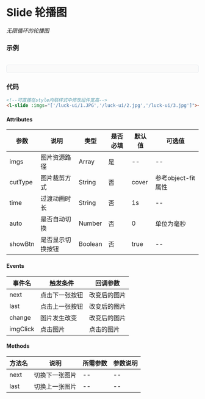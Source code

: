# Slide 轮播图

*无限循环的轮播图*

### 示例

<br>
<div style="border:1px solid #e4e7ed;border-radius:5px;padding:10px;background-color:#FAFAFA;">
    <l-slide :imgs="['/luck-ui/2.jpg','/luck-ui/1.JPG','/luck-ui/3.jpg']"></l-slide>
</div>

### 代码
```html
<!--可直接在style内联样式中修改组件宽高-->
<l-slide :imgs="['/luck-ui/1.JPG','/luck-ui/2.jpg','/luck-ui/3.jpg']"></l-slide>
```

#### Attributes
| 参数 | 说明 | 类型 | 是否必填 | 默认值 | 可选值 |
| ---  | --- | ---  | ---      | ---   | ---   |
| imgs | 图片资源路径 | Array | 是 | -- | -- |
| cutType | 图片裁剪方式 | String | 否 | cover | 参考object-fit属性 |
| time | 过渡动画时长 | String | 否 | 1s | -- |
| auto | 是否自动切换 | Number | 否 | 0 | 单位为毫秒 |
| showBtn | 是否显示切换按钮 | Boolean | 否 | true |-- |


#### Events
| 事件名 | 触发条件 | 回调参数 |
|  ---  | ---  | ---  | 
| next | 点击下一张按钮 | 改变后的图片 |
| last | 点击上一张按钮 | 改变后的图片 |
| change | 图片发生改变 | 改变后的图片 |
| imgClick | 点击图片 | 点击的图片 |


#### Methods
| 方法名 | 说明 | 所需参数 | 参数说明 |
|  ---  | ---  | ---  | --- |
| next | 切换下一张图片 | --  | -- |
| last | 切换上一张图片 | -- | -- |
